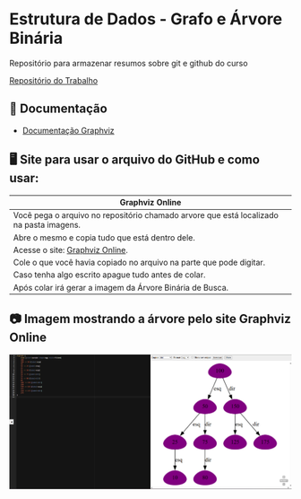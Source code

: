 
# Estrutura de Dados - Grafo e Árvore Binária

Repositório para armazenar resumos sobre git e github do curso 

[Repositório do Trabalho](https://github.com/Luna-Phantom/Trabalho-Estrutura-de-Dados)

## 📔 Documentação 
- [Documentação Graphviz](https://graphviz.readthedocs.io/en/stable/)

## 🖥️ Site para usar o arquivo do GitHub e como usar:

| Graphviz Online | 
|-------|
| Você pega o arquivo no repositório chamado arvore que está localizado na pasta imagens.
| Abre o mesmo e copia tudo que está dentro dele.
| Acesse o site: [Graphviz Online](https://dreampuf.github.io/GraphvizOnline/).
| Cole o que você havia copiado no arquivo na parte que pode digitar.
| Caso tenha algo escrito apague tudo antes de colar.
| Após colar irá gerar a imagem da Árvore Binária de Busca.

## 📷 Imagem mostrando a árvore pelo site Graphviz Online
![📷](https://raw.githubusercontent.com/Luna-Phantom/Trabalho-Estrutura-de-dados/main/imagens/grafo_online.png)
